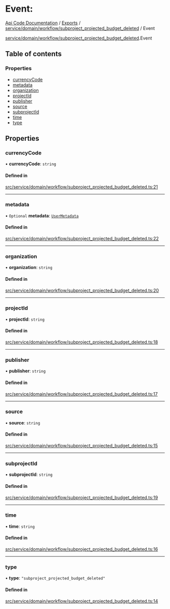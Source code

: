 # Event: 
 
[Api Code Documentation](../README.md) / [Exports](../modules.md) / [service/domain/workflow/subproject\_projected\_budget\_deleted](../modules/service_domain_workflow_subproject_projected_budget_deleted.md) / Event

[service/domain/workflow/subproject\_projected\_budget\_deleted](../modules/service_domain_workflow_subproject_projected_budget_deleted.md).Event

## Table of contents

### Properties

- [currencyCode](service_domain_workflow_subproject_projected_budget_deleted.Event.md#currencycode)
- [metadata](service_domain_workflow_subproject_projected_budget_deleted.Event.md#metadata)
- [organization](service_domain_workflow_subproject_projected_budget_deleted.Event.md#organization)
- [projectId](service_domain_workflow_subproject_projected_budget_deleted.Event.md#projectid)
- [publisher](service_domain_workflow_subproject_projected_budget_deleted.Event.md#publisher)
- [source](service_domain_workflow_subproject_projected_budget_deleted.Event.md#source)
- [subprojectId](service_domain_workflow_subproject_projected_budget_deleted.Event.md#subprojectid)
- [time](service_domain_workflow_subproject_projected_budget_deleted.Event.md#time)
- [type](service_domain_workflow_subproject_projected_budget_deleted.Event.md#type)

## Properties

### currencyCode

• **currencyCode**: `string`

#### Defined in

[src/service/domain/workflow/subproject_projected_budget_deleted.ts:21](https://github.com/openkfw/TruBudget/blob/422cbec/api/src/service/domain/workflow/subproject_projected_budget_deleted.ts#L21)

___

### metadata

• `Optional` **metadata**: [`UserMetadata`](../modules/service_domain_metadata.md#usermetadata)

#### Defined in

[src/service/domain/workflow/subproject_projected_budget_deleted.ts:22](https://github.com/openkfw/TruBudget/blob/422cbec/api/src/service/domain/workflow/subproject_projected_budget_deleted.ts#L22)

___

### organization

• **organization**: `string`

#### Defined in

[src/service/domain/workflow/subproject_projected_budget_deleted.ts:20](https://github.com/openkfw/TruBudget/blob/422cbec/api/src/service/domain/workflow/subproject_projected_budget_deleted.ts#L20)

___

### projectId

• **projectId**: `string`

#### Defined in

[src/service/domain/workflow/subproject_projected_budget_deleted.ts:18](https://github.com/openkfw/TruBudget/blob/422cbec/api/src/service/domain/workflow/subproject_projected_budget_deleted.ts#L18)

___

### publisher

• **publisher**: `string`

#### Defined in

[src/service/domain/workflow/subproject_projected_budget_deleted.ts:17](https://github.com/openkfw/TruBudget/blob/422cbec/api/src/service/domain/workflow/subproject_projected_budget_deleted.ts#L17)

___

### source

• **source**: `string`

#### Defined in

[src/service/domain/workflow/subproject_projected_budget_deleted.ts:15](https://github.com/openkfw/TruBudget/blob/422cbec/api/src/service/domain/workflow/subproject_projected_budget_deleted.ts#L15)

___

### subprojectId

• **subprojectId**: `string`

#### Defined in

[src/service/domain/workflow/subproject_projected_budget_deleted.ts:19](https://github.com/openkfw/TruBudget/blob/422cbec/api/src/service/domain/workflow/subproject_projected_budget_deleted.ts#L19)

___

### time

• **time**: `string`

#### Defined in

[src/service/domain/workflow/subproject_projected_budget_deleted.ts:16](https://github.com/openkfw/TruBudget/blob/422cbec/api/src/service/domain/workflow/subproject_projected_budget_deleted.ts#L16)

___

### type

• **type**: ``"subproject_projected_budget_deleted"``

#### Defined in

[src/service/domain/workflow/subproject_projected_budget_deleted.ts:14](https://github.com/openkfw/TruBudget/blob/422cbec/api/src/service/domain/workflow/subproject_projected_budget_deleted.ts#L14)
